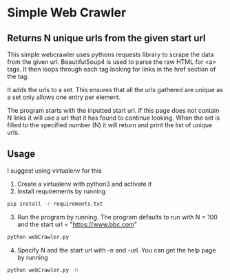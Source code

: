 # Simple Web Crawler
## Returns N unique urls from the given start url

This simple webcrawler uses pythons requests library to scrape the data from the given url. BeautifulSoup4 is used to parse the raw HTML for <a\> tags. It then loops through each tag looking for links in the href section of the tag.

It adds the urls to a set. This ensures that all the urls gathered are unique as a set only allows one entry per element.

The program starts with the inputted start url. If this page does not contain N links it will use a url that it has found to continue looking. When the set is filled to the specified number (N) it will return and print the list of unique urls.

## Usage
I suggest using virtualenv for this

1. Create a virtualenv with python3 and activate it
2. Install requirements by running
```bash
pip install -r requirements.txt
```
3. Run the program by running. The program defaults to run with N = 100 and the start url = "https://www.bbc.com"
```bash
python webCrawler.py
```
4. Specify N and the start url with -n and -url. You can get the help page by running
```bash
python webCrawler.py -h
```

